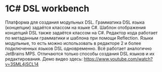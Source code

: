 # 1C# DSL workbench
Платформа для создания модульных DSL.
Грамматика DSL языка (концепции) задаётся классом на языке C#.
Шаблон отображения концепций DSL также задаётся классом на C#.
Редактор кода работает по метаданным грамматики и шаблона при помощи Reflection.
Языки модульные, то есть можно использовать в редакторе 2 и более подключенных языков DSL одновременно.
Всё работает аналогично JetBrains MPS. Отличаются только способы создания DSL языков и их редактирования.
Демо видео здесь: https://www.youtube.com/watch?v=3SML4jSCL14
